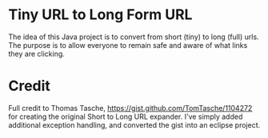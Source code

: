 # Tiny URL to Long Form URL
The idea of this Java project is to convert from short (tiny) to long (full) urls. The purpose is to allow everyone to remain safe and aware of what links they are clicking.

# Credit
Full credit to Thomas Tasche, https://gist.github.com/TomTasche/1104272 for creating the original Short to Long URL expander. I've simply added additional exception handling, and converted the gist into an eclipse project.
